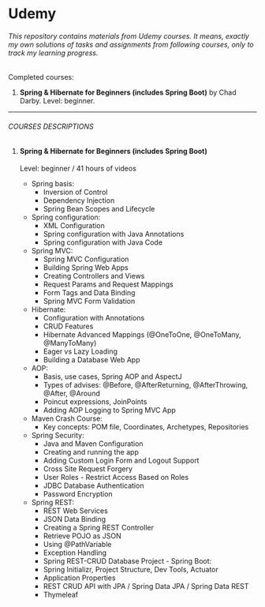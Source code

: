 # Udemy

###### This repository contains materials from Udemy courses. It means, exactly my own solutions of tasks and assignments from following courses, only to track my learning progress.

Completed courses:

1. **Spring & Hibernate for Beginners (includes Spring Boot)** by Chad Darby.
  Level: beginner.



---

###### COURSES DESCRIPTIONS

1. #### Spring & Hibernate for Beginners (includes Spring Boot)

   Level: beginner / 41 hours of videos
   
   - Spring basis: 
        - Inversion of Control
        - Dependency Injection
        - Spring Bean Scopes and Lifecycle 
   - Spring configuration: 
        - XML Configuration
        - Spring configuration with Java Annotations
        - Spring configuration with Java Code
   - Spring MVC: 
        - Spring MVC Configuration
        - Building Spring Web Apps
        - Creating Controllers and Views
        - Request Params and Request Mappings
        - Form Tags and Data Binding
        - Spring MVC Form Validation
    - Hibernate:
        - Configuration with Annotations
        - CRUD Features
        - Hibernate Advanced Mappings (@OneToOne, @OneToMany, @ManyToMany)
        - Eager vs Lazy Loading
        - Building a Database Web App
    - AOP:
        - Basis, use cases, Spring AOP and AspectJ
        - Types of advises: @Before, @AfterReturning, @AfterThrowing, @After, @Around
        - Poincut expressions, JoinPoints
        - Adding AOP Logging to Spring MVC App
     - Maven Crash Course:
        - Key concepts: POM file, Coordinates, Archetypes, Repositories
     - Spring Security:
        - Java and Maven Configuration
        - Creating and running the app
        - Adding Custom Login Form and Logout Support
        - Cross Site Request Forgery
        - User Roles - Restrict Access Based on Roles
        - JDBC Database Authentication
        - Password Encryption
      - Spring REST:
         - REST Web Services
         - JSON Data Binding
         - Creating a Spring REST Controller
         - Retrieve POJO as JSON
         - Using @PathVariable
         - Exception Handling
         - Spring REST-CRUD Database Project
       - Spring Boot:
          - Spring Initializr, Project Structure, Dev Tools, Actuator
          - Application Properties
          - REST CRUD API with JPA / Spring Data JPA / Spring Data REST
          - Thymeleaf
          
   
   
